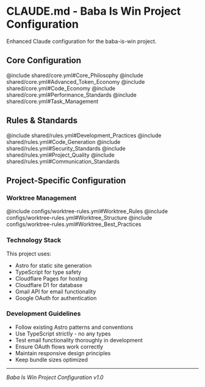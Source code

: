 # CLAUDE.md - Baba Is Win Project Configuration

Enhanced Claude configuration for the baba-is-win project.

## Core Configuration
@include shared/core.yml#Core_Philosophy
@include shared/core.yml#Advanced_Token_Economy
@include shared/core.yml#Code_Economy
@include shared/core.yml#Performance_Standards
@include shared/core.yml#Task_Management

## Rules & Standards
@include shared/rules.yml#Development_Practices
@include shared/rules.yml#Code_Generation
@include shared/rules.yml#Security_Standards
@include shared/rules.yml#Project_Quality
@include shared/rules.yml#Communication_Standards

## Project-Specific Configuration

### Worktree Management
@include configs/worktree-rules.yml#Worktree_Rules
@include configs/worktree-rules.yml#Worktree_Structure
@include configs/worktree-rules.yml#Worktree_Best_Practices

### Technology Stack
This project uses:
- Astro for static site generation
- TypeScript for type safety
- Cloudflare Pages for hosting
- Cloudflare D1 for database
- Gmail API for email functionality
- Google OAuth for authentication

### Development Guidelines
- Follow existing Astro patterns and conventions
- Use TypeScript strictly - no any types
- Test email functionality thoroughly in development
- Ensure OAuth flows work correctly
- Maintain responsive design principles
- Keep bundle sizes optimized

---
*Baba Is Win Project Configuration v1.0*